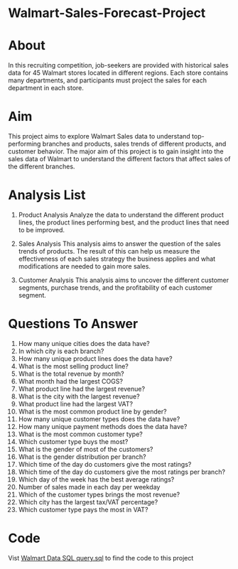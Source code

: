 # Walmart-Sales-Forecast-Project
# About
In this recruiting competition, job-seekers are provided with historical sales data for 45 Walmart stores located in different regions. Each store contains many departments, and participants must project the sales for each department in each store.
# Aim
This project aims to explore Walmart Sales data to understand top-performing branches and products, sales trends of different products, and customer behavior. The major aim of this project is to gain insight into the sales data of Walmart to understand the different factors that affect sales of the different branches.
# Analysis List
1. Product Analysis
Analyze the data to understand the different product lines, the product lines performing best, and the product lines that need to be improved.
2. Sales Analysis
This analysis aims to answer the question of the sales trends of products. The result of this can help us measure the effectiveness of each sales strategy the business applies and what modifications are needed to gain more sales.

3. Customer Analysis
This analysis aims to uncover the different customer segments, purchase trends, and the profitability of each customer segment.
# Questions To Answer
1. How many unique cities does the data have?
2. In which city is each branch?
3. How many unique product lines does the data have?
4. What is the most selling product line?
5. What is the total revenue by month?
6. What month had the largest COGS?
7. What product line had the largest revenue?
8. What is the city with the largest revenue?
9. What product line had the largest VAT?
10. What is the most common product line by gender?
11. How many unique customer types does the data have?
12. How many unique payment methods does the data have?
13. What is the most common customer type?
14. Which customer type buys the most?
15. What is the gender of most of the customers?
16. What is the gender distribution per branch?
17. Which time of the day do customers give the most ratings?
18. Which time of the day do customers give the most ratings per branch?
19. Which day of the week has the best average ratings?
20. Number of sales made in each day per weekday
21. Which of the customer types brings the most revenue?
22. Which city has the largest tax/VAT percentage?
23. Which customer type pays the most in VAT?
# Code
Vist [Walmart Data SQL query.sql](url) to find the code to this project
